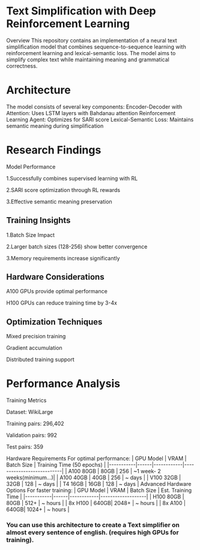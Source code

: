 

<h1>Text Simplification with Deep Reinforcement Learning</h1>
Overview
This repository contains an implementation of a neural text simplification model that combines sequence-to-sequence learning with reinforcement learning and lexical-semantic loss. The model aims to simplify complex text while maintaining meaning and grammatical correctness.

<h1>Architecture</h1>
The model consists of several key components:
Encoder-Decoder with Attention: Uses LSTM layers with Bahdanau attention
Reinforcement Learning Agent: Optimizes for SARI score
Lexical-Semantic Loss: Maintains semantic meaning during simplification

<h1>Research Findings</h1>

Model Performance

1.Successfully combines supervised learning with RL

2.SARI score optimization through RL rewards

3.Effective semantic meaning preservation

<h2>Training Insights</h2>

1.Batch Size Impact

2.Larger batch sizes (128-256) show better convergence

3.Memory requirements increase significantly

<h2>Hardware Considerations</h2>

A100 GPUs provide optimal performance

H100 GPUs can reduce training time by 3-4x

<h2>Optimization Techniques</h2>

Mixed precision training

Gradient accumulation

Distributed training support

<h1>Performance Analysis</h1>

Training Metrics

Dataset: WikiLarge

Training pairs: 296,402

Validation pairs: 992

Test pairs: 359

Hardware Requirements
For optimal performance:
| GPU Model | VRAM | Batch Size | Training Time (50 epochs) |
|-----------|------|------------|---------------------------|
| A100 80GB | 80GB | 256 | ~1 week- 2 weeks(minimum...)|
| A100 40GB | 40GB | 256 | ~ days |
| V100 32GB | 32GB | 128 | ~ days |
| T4 16GB | 16GB | 128 | ~ days |
Advanced Hardware Options
For faster training:
| GPU Model | VRAM | Batch Size | Est. Training Time |
|-----------|------|------------|-------------------|
| H100 80GB | 80GB | 512+ | ~ hours |
| 8x H100 | 640GB| 2048+ | ~ hours |
| 8x A100 | 640GB| 1024+ | ~ hours |

### You can use this architecture to create a Text simplifier on almost every sentence of english. (requires high GPUs for training).

